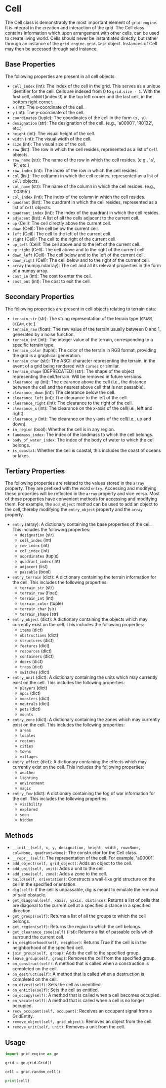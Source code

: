 # Cell

The Cell class is demonstrably the most important element of `grid-engine`. It is integral in the creation and interaction of the grid. The Cell class contains information which upon arrangement with other cells, can be used to create living world. Cells should never be instantiated directly, but rather through an instance of the `grid_engine.grid.Grid` object. Instances of Cell may then be accessed through said instance.

## Base Properties

The following properties are present in all cell objects:

- `cell_index` (int): The index of the cell in the grid. This serves as a unique identifier for the cell. Cells are indexed from 0 to `grid.size - 1`. With the first cell, `a00001`(index 0) in the top left corner and the last cell, in the bottom right corner.
- `x` (int): The x-coordinate of the cell.
- `y` (int): The y-coordinate of the cell.
- `coordinates` (tuple): The coordinates of the cell in the form `(x, y)`.
- `designation` (str): The designation of the cell. (e.g., 'a00001', 'R0132', etc.)
- `height` (int): The visual height of the cell.
- `width` (int): The visual width of the cell.
- `size` (int): The visual size of the cell.
- `row` (list): The row in which the cell resides, represented as a list of `Cell` objects.
- `row_name` (str): The name of the row in which the cell resides. (e.g., 'a', 'R', etc.)
- `row_index` (int): The index of the row in which the cell resides.
- `col` (list): The col(umn) in which the cell resides, represented as a list of `Cell` objects.
- `col_name` (str): The name of the column in which the cell resides. (e.g., '00395')
- `col_index` (int): The index of the column in which the cell resides.
- `quadrant` (list): The quadrant in which the cell resides, represented as a list of `Cell` objects.
- `quadrant_index` (int): The index of the quadrant in which the cell resides.
- `adjacent` (list): A list of all the cells adjacent to the current cell.
- `up` (Cell): The cell directly above the current cell.
- `down` (Cell): The cell below the current cell.
- `left` (Cell): The cell to the left of the current cell.
- `right` (Cell): The cell to the right of the current cell.
- `up_left` (Cell): The cell above and to the left of the current cell.
- `up_right` (Cell): The cell above and to the right of the current cell.
- `down_left` (Cell): The cell below and to the left of the current cell.
- `down_right` (Cell): The cell below and to the right of the current cell.
- `array` (numpy.ndarray): The cell and all its relevant properties in the form of a numpy array.
- `cost_in` (int): The cost to enter the cell.
- `cost_out` (int): The cost to exit the cell.

## Secondary Properties

The following properties are present in cell objects relating to terrain data:

- `terrain_str` (str): The string representation of the terrain type (`GRASS`, `OCEAN`, etc.).
- `terrain_raw` (float): The raw value of the terrain usually between 0 and 1, generated by a noise function.
- `terrain_int` (int): The integer value of the terrain, corresponding to a specific terrain type.
- `terrain_color` (tuple): The color of the terrain in RGB format, providing the grid is a graphical generation.
- `terrain_char` (str): The ASCII character representing the terrain, in the event of a grid being rendered with `curses` or similar.
- `terrain_shape` [DEPRECATED] (str): The shape of the object representing the cell/terrain. Will be removed in future versions.
- `clearance_up` (int): The clearance above the cell (i.e., the distance between the cell and the nearest above cell that is not passable).
- `clearance_down` (int): The clearance below the cell.
- `clearance_left` (int): The clearance to the left of the cell.
- `clearance_right` (int): The clearance to the right of the cell.
- `clearance_x` (int): The clearance on the x-axis of the cell(i.e., left and right).
- `clearance_y` (int): The clearance on the y-axis of the cell(i.e., up and down).
- `in_region` (bool): Whether the cell is in any region.
- `landmass_index`: The index of the landmass to which the cell belongs.
- `body_of_water_index`: The index of the body of water to which the cell belongs.
- `is_coastal`: Whether the cell is coastal, this includes the coast of oceans or lakes.

## Tertiary Properties

The following properties are related to the values stored in the `array` property. They are prefixed with the word `entry`.
Accessing and modifying these properties will be reflected in the `array` property and vice versa. Most of these properties have convenient methods for accessing and modifying them. For example, the `add_object` method can be used to add an object to the cell, thereby modifying the `entry_object` property and the `array` property.

- `entry` (array): A dictionary containing the base properties of the cell. This includes the following properties:
  - `designation` (str)
  - `cell_index` (int)
  - `row_index` (int)
  - `col_index` (int)
  - `ooordinates` (tuple)
  - `quadrant_index` (int)
  - `adjacent` (list)
  - `passable` (bool)
- `entry_terrain` (dict): A dictionary containing the terrain information for the cell. This includes the following properties:
  - `terrain_str` (str)
  - `terrain_raw` (float)
  - `terrain_int` (int)
  - `terrain_color` (tuple)
  - `terrain_char` (str)
  - `terrain_shape` (str)
- `entry_object` (dict): A dictionary containing the objects which may currently exist on the cell. This includes the following properties:
  - `items` (dict)
  - `obstructions` (dict)
  - `structures` (dict)
  - `features` (dict)
  - `resources` (dict)
  - `containers` (dict)
  - `doors` (dict)
  - `traps` (dict)
  - `switches` (dict)
- `entry_unit` (dict): A dictionary containing the units which may currently exist on the cell. This includes the following properties:
  - `players` (dict)
  - `npcs`  (dict)
  - `monsters` (dict)
  - `neutrals` (dict)
  - `pets` (dict)
  - `mounts`
- `entry_zone` (dict): A dictionary containing the zones which may currently exist on the cell. This includes the following properties:
  - `areas`
  - `locales`
  - `regions`
  - `cities`
  - `towns`
  - `villages`
- `entry_effect` (dict): A dictionary containing the effects which may currently exist on the cell. This includes the following properties:
  - `weather`
  - `lighting`
  - `environment`
  - `magic`
- `entry_fow` (dict): A dictionary containing the fog of war information for the cell. This includes the following properties:
  - `visibility`
  - `explored`
  - `seen`
  - `hidden`

## Methods

- `__init__(self, x, y, designation, height, width, row=None, col=None, quadrant=None)`: The constructor for the Cell class.
- `__repr__(self)`: The representation of the cell. For example, 'a00001'.
- `add_object(self, grid_object)`: Adds an object to the cell.
- `add_unit(self, unit)`: Adds a unit to the cell.
- `add_zone(self, zone)`: Adds a zone to the cell.
- `build(self, orientation)`: Constructs a wall-like grid structure on the cell in the specified orientation.
- `dig(self)`: if the cell is unpassable, dig is meant to emulate the removal of said obstacle.
- `get_diagonal(self, xaxis, yaxis, distance)`: Returns a list of cells that are diagonal to the current cell at a specified distance in a specified direction.
- `get_groups(self)`: Returns a list of all the groups to which the cell belongs.
- `get_region(self)`: Returns the region to which the cell belongs.
- `get_clearance_zone(self)` (list): Returns a list of passable cells which surround the current cell.
- `in_neighborhood(self, neighbor)`: Returns True if the cell is in the neighborhood of the specified cell.
- `join_group(self, group)`: Adds the cell to the specified group.
- `leave_group(self, group)`: Removes the cell from the specified group.
- `on_construct(self)`: A method that is called when a construction is completed on the cell.
- `on_destruct(self)`: A method that is called when a destruction is completed on the cell.
- `on_divest(self)`: Sets the cell as unentitled. 
- `on_entitle(self)`: Sets the cell as entitled.
- `on_occupy(self)`: A method that is called when a cell becomes occupied.
- `on_vacate(self)`: A method that is called when a cell is no longer occupied.
- `recv_occupant(self, occupant)`: Receives an occupant signal from a GridEntity.
- `remove_object(self, grid_object)`: Removes an object from the cell.
- `remove_unit(self, unit)`: Removes a unit from the cell.

## Usage

```python
import grid_engine as ge

grid = ge.grid.Grid()

cell = grid.random_cell()

print(cell)
```